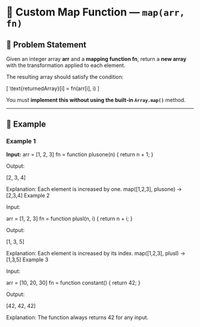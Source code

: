 # 🧮 Custom Map Function — `map(arr, fn)`

## 🧩 Problem Statement
Given an integer array **arr** and a **mapping function fn**, return a **new array** with the transformation applied to each element.

The resulting array should satisfy the condition:

\[
\text{returnedArray}[i] = fn(arr[i], i)
\]

You must **implement this without using the built-in `Array.map()`** method.

---

## 🧠 Example

### **Example 1**
**Input:**
arr = [1, 2, 3]
fn = function plusone(n) { return n + 1; }

Output:

[2, 3, 4]

Explanation:
Each element is increased by one.
map([1,2,3], plusone) → [2,3,4]
Example 2

Input:

arr = [1, 2, 3]
fn = function plusI(n, i) { return n + i; }

Output:

[1, 3, 5]

Explanation:
Each element is increased by its index.
map([1,2,3], plusI) → [1,3,5]
Example 3

Input:

arr = [10, 20, 30]
fn = function constant() { return 42; }

Output:

[42, 42, 42]

Explanation:
The function always returns 42 for any input.
